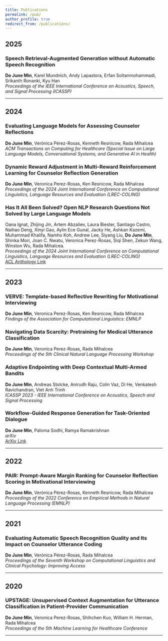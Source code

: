 ```yaml
---
title: Publications
permalink: /pub/
author_profile: true
redirect_from: /publications/
---
```


## 2025

### **Speech Retrieval-Augmented Generation without Automatic Speech Recognition**  
**Do June Min**, Karel Mundnich, Andy Lapastora, Erfan Soltanmohammadi, Srikanth Ronanki, Kyu Han  
*Proceedings of the IEEE International Conference on Acoustics, Speech, and Signal Processing (ICASSP)*  

---

## 2024

### **Evaluating Language Models for Assessing Counselor Reflections**  
**Do June Min**, Verónica Pérez-Rosas, Kenneth Resnicow, Rada Mihalcea  
*ACM Transactions on Computing for Healthcare (Special Issue on Large Language Models, Conversational Systems, and Generative AI in Health)*  

### **Dynamic Reward Adjustment in Multi-Reward Reinforcement Learning for Counselor Reflection Generation**  
**Do June Min**, Veronica Perez-Rosas, Ken Resnicow, Rada Mihalcea  
*Proceedings of the 2024 Joint International Conference on Computational Linguistics, Language Resources and Evaluation (LREC-COLING)*  


### **Has It All Been Solved? Open NLP Research Questions Not Solved by Large Language Models**  
Oana Ignat, Zhijing Jin, Artem Abzaliev, Laura Biester, Santiago Castro, Naihao Deng, Xinyi Gao, Aylin Ece Gunal, Jacky He, Ashkan Kazemi, Muhammad Khalifa, Namho Koh, Andrew Lee, Siyang Liu, **Do June Min**, Shinka Mori, Joan C. Nwatu, Veronica Perez-Rosas, Siqi Shen, Zekun Wang, Winston Wu, Rada Mihalcea.  
*Proceedings of the 2024 Joint International Conference on Computational Linguistics, Language Resources and Evaluation (LREC-COLING)*  
[ACL Anthology Link](https://aclanthology.org/2024.lrec-main.708/)  

---

## 2023

### **VERVE: Template-based Reflective Rewriting for Motivational Interviewing**  
**Do June Min**, Veronica Perez-Rosas, Ken Resnicow, Rada Mihalcea  
*Findings of the Association for Computational Linguistics: EMNLP*  

### **Navigating Data Scarcity: Pretraining for Medical Utterance Classification**  
**Do June Min**, Veronica Perez-Rosas, Rada Mihalcea  
*Proceedings of the 5th Clinical Natural Language Processing Workshop*  

### **Adaptive Endpointing with Deep Contextual Multi-Armed Bandits**  
**Do June Min**, Andreas Stolcke, Anirudh Raju, Colin Vaz, Di He, Venkatesh Ravichandran, Viet Anh Trinh  
*ICASSP 2023 - IEEE International Conference on Acoustics, Speech and Signal Processing*  

### **Workflow-Guided Response Generation for Task-Oriented Dialogue**  
**Do June Min**, Paloma Sodhi, Ramya Ramakrishnan  
*arXiv*  
[ArXiv Link](https://arxiv.org/abs/2311.08300)  

---

## 2022

### **PAIR: Prompt-Aware Margin Ranking for Counselor Reflection Scoring in Motivational Interviewing**  
**Do June Min**, Verónica Pérez-Rosas, Kenneth Resnicow, Rada Mihalcea  
*Proceedings of the 2022 Conference on Empirical Methods in Natural Language Processing (EMNLP)*  

---

## 2021

### **Evaluating Automatic Speech Recognition Quality and Its Impact on Counselor Utterance Coding**  
**Do June Min**, Verónica Pérez-Rosas, Rada Mihalcea  
*Proceedings of the Seventh Workshop on Computational Linguistics and Clinical Psychology: Improving Access*  

---

## 2020

### **UPSTAGE: Unsupervised Context Augmentation for Utterance Classification in Patient-Provider Communication**  
**Do June Min**, Veronica Perez-Rosas, Shihchen Kuo, William H. Herman, Rada Mihalcea  
*Proceedings of the 5th Machine Learning for Healthcare Conference*  

---
